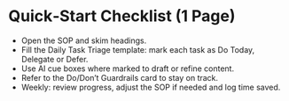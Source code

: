 # Quick‑Start Checklist (1 Page)
- Open the SOP and skim headings.
- Fill the Daily Task Triage template: mark each task as Do Today, Delegate or Defer.
- Use AI cue boxes where marked to draft or refine content.
- Refer to the Do/Don’t Guardrails card to stay on track.
- Weekly: review progress, adjust the SOP if needed and log time saved.

